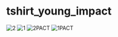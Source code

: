 # tshirt_young_impact

![2](https://github.com/mosloww/tshirt_young_impact/assets/118264156/9c01e440-8bed-4b11-8b79-f1e13fa92d7a)
![1](https://github.com/mosloww/tshirt_young_impact/assets/118264156/b084c638-0916-4c79-a58f-82215b1aaabb)
![2PACT](https://github.com/mosloww/tshirt_young_impact/assets/118264156/0a2468ae-3c26-4e30-b710-1a6033632c05)
![1PACT](https://github.com/mosloww/tshirt_young_impact/assets/118264156/2c2231ef-2c16-4a55-b26c-75671decbfa3)
